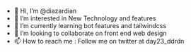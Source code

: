 - 👋 Hi, I’m @diazardian
- 👀 I’m interested in New Technology and features
- 🌱 I’m currently learning bot features and tailwindcss
- 💞️ I’m looking to collaborate on front end web design
- 📫 How to reach me : Follow me on twitter at day23_ddrdn

<!---
diazardian/diazardian is a ✨ special ✨ repository because its `README.md` (this file) appears on your GitHub profile.
You can click the Preview link to take a look at your changes.
--->
